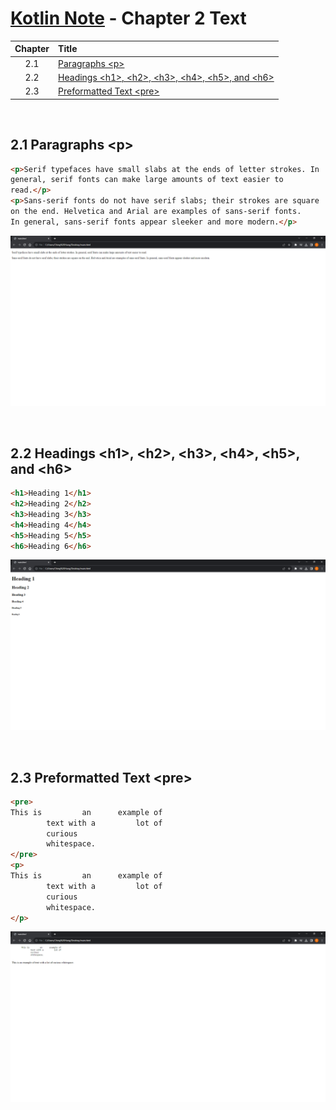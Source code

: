 # [Kotlin Note](../../README.md) - Chapter 2 Text
| Chapter | Title |
| :-: | :- |
| 2.1 | [Paragraphs \<p>](#21-paragraphs-p) |
| 2.2 | [Headings \<h1>, \<h2>, \<h3>, \<h4>, \<h5>, and \<h6>](#22-headings-h1-h2-h3-h4-h5-and-h6) |
| 2.3 | [Preformatted Text \<pre>](#23-preformatted-text-pre) |

<br>

## 2.1 Paragraphs \<p>
```html
<p>Serif typefaces have small slabs at the ends of letter strokes. In
general, serif fonts can make large amounts of text easier to
read.</p>
<p>Sans-serif fonts do not have serif slabs; their strokes are square
on the end. Helvetica and Arial are examples of sans-serif fonts.
In general, sans-serif fonts appear sleeker and more modern.</p>
```
![](../../images/Part-I/image-2-1.PNG)

<br>

## 2.2 Headings \<h1>, \<h2>, \<h3>, \<h4>, \<h5>, and \<h6>
```html
<h1>Heading 1</h1>
<h2>Heading 2</h2>
<h3>Heading 3</h3>
<h4>Heading 4</h4>
<h5>Heading 5</h5>
<h6>Heading 6</h6>
```
![](../../images/Part-I/image-2-2.PNG)

<br>

## 2.3 Preformatted Text \<pre>
```html
<pre>
This is         an      example of
        text with a         lot of
        curious
        whitespace.
</pre>
<p>
This is         an      example of
        text with a         lot of
        curious
        whitespace.
</p>
```
![](../../images/Part-I/image-2-3.PNG)

<br>
